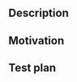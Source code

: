 ## Description
<!--- Describe your changes in detail -->

## Motivation
<!--- Why is this change required? What problem does it solve? -->
<!--- If it fixes an open issue, please link to the issue here. -->

## Test plan
<!--- Please describe in detail how you tested your changes. -->
